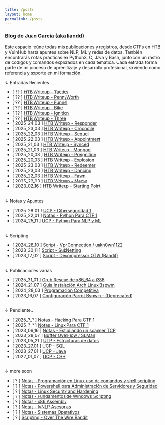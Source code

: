 ```yaml
---
title: /posts
layout: home
permalink: /posts
---
```


### Blog de Juan Garcia (aka liandd)

Este espacio reúne todas mis publicaciones y registros, desde CTFs en HTB y VulnHub hasta apuntes sobre NLP, ML y redes de datos. También encontrarás notas prácticas en Python3, C, Java y Bash, junto con un rastro de códigos y comandos explorados en cada temática.
Cada entrada forma parte de mi proceso de aprendizaje y desarrollo profesional, sirviendo como referencia y soporte en mi formación.

<p class="beb">↓ Entradas Recientes</p>

- [ ?? ] <a  href="">HTB Writeup - Tactics</a>
- [ ?? ] <a  href="">HTB Writeup - PennyWorth</a>
- [ ?? ] <a  href="">HTB Writeup - Funnel</a>
- [ ?? ] <a  href="">HTB Writeup - Bike</a>
- [ ?? ] <a  href="">HTB Writeup - Ignition</a>
- [ ?? ] <a  href="">HTB Writeup - Three</a>
- [ 2025_24_03 ] <a  href="\startingPointHTB.html#responder">HTB Writeup - Responder</a>
- [ 2025_23_03 ] <a  href="\startingPointHTB.html#crocodile">HTB Writeup - Crocodile</a>
- [ 2025_22_03 ] <a  href="\startingPointHTB.html#sequel">HTB Writeup - Sequel</a>
- [ 2025_22_03 ] <a  href="\startingPointHTB.html#appointment">HTB Writeup - Appointment</a>
- [ 2025_21_03 ] <a  href="\Synced.html">HTB Writeup - Synced</a>
- [ 2025_21_03 ] <a  href="\Mongod.html">HTB Writeup - Mongod</a>
- [ 2025_20_03 ] <a  href="\Preignition.html">HTB Writeup - Preignition</a>
- [ 2025_20_03 ] <a  href="\Explosion.html">HTB Writeup - Explosion</a>
- [ 2025_23_03 ] <a  href="\startingPointHTB.html#redeemer">HTB Writeup - Redeemer</a>
- [ 2025_23_03 ] <a  href="\startingPointHTB.html#dancing">HTB Writeup - Dancing</a>
- [ 2025_22_03 ] <a  href="\startingPointHTB.html#fawn">HTB Writeup - Fawn</a>
- [ 2025_22_03 ] <a  href="\startingPointHTB.html#meow">HTB Writeup - Meow</a>
- [ 2023_02_16 ] <a  href="\startingPointHTB.html">HTB Writeup - Starting Point</a>
<br><br>
<p class="beb">↓ Notas y Apuntes</p>

- [ 2025_28_01 ] <a  href="\ciberseguridadUcp.html">UCP - Ciberseguridad 1</a>
- [ 2025_22_01 ] <a  href="\pythonOfensivo.html">Notas - Python Para CTF 1</a>
- [ 2024_25_11 ] <a  href="\nlp.html">UCP - Python Para NLP y ML</a>
<br><br>
<p class="beb">↓ Scripting</p>

- [ 2024_28_10 ] <a  href="\vpnScript.html">Script - VpnConnection / unkn0wn1122</a>
- [ 2023_30_11 ] <a  href="\calcularSubnet.html">Script - SubNetting</a>
- [ 2023_12_02 ] <a  href="\decompressor.html">Script - Decompressor OTW (Bandit)</a>
<br><br>
<p class="beb">↓ Publicaciones varias</p>

- [ 2025_31_01 ] <a  href="\grubRescue.html">Grub Rescue de x86_64 a i386</a>
- [ 2024_21_07 ] <a  href="\guiaArch.html">Guía Instalación Arch Linux Bspwm</a>
- [ 2024_28_03 ] <a  href="\programacionCompetitiva.html">Programación Competitiva</a>
- [ 2023_16_07 ] <a  href="\dotfiles.html">Configuración Parrot Bspwm - (Deprecated)</a>
<br><br>
<p class="beb">↓ Pendiente..</p>

- [ 2025_?_? ] <a  href="">Notas - Hacking Para CTF 1</a>
- [ 2025_?_? ] <a  href="">Notas - Linux Para CTF 1</a>
- [ 2023_06_16 ] <a  href="\scannerSh.html">Notas - Estudiando un scanner TCP</a>
- [ 2023_28_07 ] <a  href="\bufferOverflow_1er_Practica">Buffer OverFlow / SLMail</a>
- [ 2023_05_21 ] <a  href="">UTP - Estructuras de datos</a>
- [ 2023_27_01 ] <a  href="">UCP - SQL</a>
- [ 2023_27_01 ] <a  href="">UCP - Java</a>
- [ 2022_01_07 ] <a  href="\c_programacionEstructurada.html">UCP - C++</a> 
<br><br>
<p class="beb">↓ more soon</p>

- [ ? ] <a  href="">Notas - Programación en Linux uso de comandos y shell scripting</a>
- [ ? ] <a  href="">Notas - Powershell para Administración de Servidores y Seguridad</a>
- [ ? ] <a  href="">Notas - Linux Security and Hardening</a>
- [ ? ] <a  href="">Notas - Fundamentos de Windows Scripting</a>
- [ ? ] <a  href="">Notas - x86 Assembly</a>
- [ ? ] <a  href="">Notas - IvNLP Asesorias</a>
- [ ? ] <a  href="">Notas - Sistemas Operativos</a>
- [ ? ] <a  href="">Scripting - Over The Wire Bandit</a>
